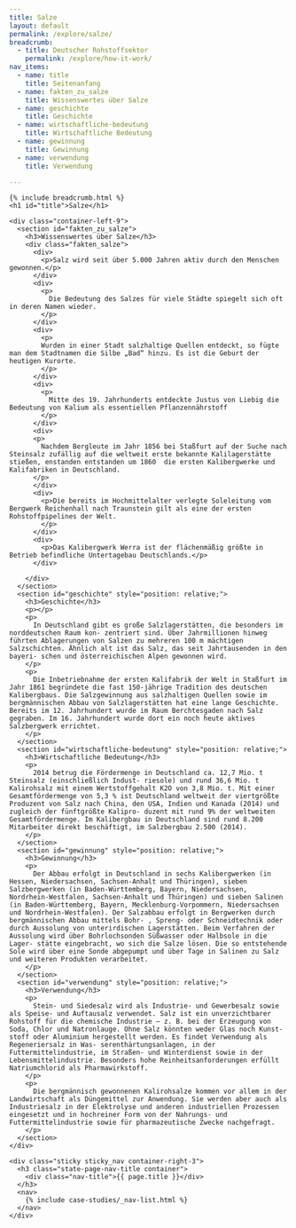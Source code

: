 ```yaml
---
title: Salze
layout: default
permalink: /explore/salze/
breadcrumb:
  - title: Deutscher Rohstoffsektor
    permalink: /explore/how-it-work/
nav_items:
  - name: title
    title: Seitenanfang
  - name: fakten_zu_salze
    title: Wissenswertes über Salze
  - name: geschichte
    title: Geschichte
  - name: wirtschaftliche-bedeutung
    title: Wirtschaftliche Bedeutung
  - name: gewinnung
    title: Gewinnung
  - name: verwendung
    title: Verwendung

---
```


<link rel="stylesheet" type="text/css" href="{{ site.baseurl_root }}/css/slick-theme.css"/>
<link rel="stylesheet" type="text/css" href="//cdn.jsdelivr.net/jquery.slick/1.6.0/slick.css"/>

<main class="container-page-wrapper layout-state-pages">
  <section class="container" style="position: relative;">

    {% include breadcrumb.html %}
    <h1 id="title">Salze</h1>

    <div class="container-left-9">
      <section id="fakten_zu_salze">
        <h3>Wissenswertes über Salze</h3>
        <div class="fakten_salze">
          <div>
            <p>Salz wird seit über 5.000 Jahren aktiv durch den Menschen gewonnen.</p>
          </div>
          <div>
            <p>
              Die Bedeutung des Salzes für viele Städte spiegelt sich oft in deren Namen wieder.
            </p>
          </div>
          <div>
            <p>
            Wurden in einer Stadt salzhaltige Quellen entdeckt, so fügte man dem Stadtnamen die Silbe „Bad“ hinzu. Es ist die Geburt der heutigen Kurorte.
            </p>
          </div>
          <div>
            <p>
              Mitte des 19. Jahrhunderts entdeckte Justus von Liebig die Bedeutung von Kalium als essentiellen Pflanzennährstoff
            </p>
          </div>
          <div>
          <p>
            Nachdem Bergleute im Jahr 1856 bei Staßfurt auf der Suche nach Steinsalz zufällig auf die weltweit erste bekannte Kalilagerstätte stießen, enstanden entstanden um 1860  die ersten Kalibergwerke und Kalifabriken in Deutschland.
          </p>
          </div>
          <div>
            <p>Die bereits im Hochmittelalter verlegte Soleleitung vom Bergwerk Reichenhall nach Traunstein gilt als eine der ersten Rohstoffpipelines der Welt.
            </p>
          </div>
          <div>
            <p>Das Kalibergwerk Werra ist der flächenmäßig größte in Betrieb befindliche Untertagebau Deutschlands.</p>
          </div>

        </div>
      </section>
      <section id="geschichte" style="position: relative;">
        <h3>Geschichte</h3>
        <p></p>
        <p>
          In Deutschland gibt es große Salzlagerstätten, die besonders im norddeutschen Raum kon- zentriert sind. Über Jahrmillionen hinweg führten Ablagerungen von Salzen zu mehreren 100 m mächtigen Salzschichten. Ähnlich alt ist das Salz, das seit Jahrtausenden in den bayeri- schen und österreichischen Alpen gewonnen wird.
        </p>
        <p>
          Die Inbetriebnahme der ersten Kalifabrik der Welt in Staßfurt im Jahr 1861 begründete die fast 150-jährige Tradition des deutschen Kalibergbaus. Die Salzgewinnung aus salzhaltigen Quellen sowie im bergmännischen Abbau von Salzlagerstätten hat eine lange Geschichte. Bereits im 12. Jahrhundert wurde im Raum Berchtesgaden nach Salz gegraben. Im 16. Jahrhundert wurde dort ein noch heute aktives Salzbergwerk errichtet.
        </p>
      </section>
      <section id="wirtschaftliche-bedeutung" style="position: relative;">
        <h3>Wirtschaftliche Bedeutung</h3>
        <p>
          2014 betrug die Fördermenge in Deutschland ca. 12,7 Mio. t Steinsalz (einschließlich Indust- riesole) und rund 36,6 Mio. t Kalirohsalz mit einem Wertstoffgehalt K2O von 3,8 Mio. t. Mit einer Gesamtfördermenge von 5,3 % ist Deutschland weltweit der viertgrößte Produzent von Salz nach China, den USA, Indien und Kanada (2014) und zugleich der fünftgrößte Kalipro- duzent mit rund 9% der weltweiten Gesamtfördermenge. Im Kalibergbau in Deutschland sind rund 8.200 Mitarbeiter direkt beschäftigt, im Salzbergbau 2.500 (2014).
        </p>
      </section>
      <section id="gewinnung" style="position: relative;">
        <h3>Gewinnung</h3>
        <p>
          Der Abbau erfolgt in Deutschland in sechs Kalibergwerken (in Hessen, Niedersachsen, Sachsen-Anhalt und Thüringen), sieben Salzbergwerken (in Baden-Württemberg, Bayern, Niedersachsen, Nordrhein-Westfalen, Sachsen-Anhalt und Thüringen) und sieben Salinen (in Baden-Württemberg, Bayern, Mecklenburg-Vorpommern, Niedersachsen und Nordrhein-Westfalen). Der Salzabbau erfolgt in Bergwerken durch bergmännischen Abbau mittels Bohr- , Spreng- oder Schneidtechnik oder durch Aussolung von unterirdischen Lagerstätten. Beim Verfahren der Aussolung wird über Bohrlochsonden Süßwasser oder Halbsole in die Lager- stätte eingebracht, wo sich die Salze lösen. Die so entstehende Sole wird über eine Sonde abgepumpt und über Tage in Salinen zu Salz und weiteren Produkten verarbeitet.
        </p>
      </section>
      <section id="verwendung" style="position: relative;">
        <h3>Verwendung</h3>
        <p>
          Stein- und Siedesalz wird als Industrie- und Gewerbesalz sowie als Speise- und Auftausalz verwendet. Salz ist ein unverzichtbarer Rohstoff für die chemische Industrie – z. B. bei der Erzeugung von Soda, Chlor und Natronlauge. Ohne Salz könnten weder Glas noch Kunst- stoff oder Aluminium hergestellt werden. Es findet Verwendung als Regeneriersalz in Was- serenthärtungsanlagen, in der Futtermittelindustrie, im Straßen- und Winterdienst sowie in der Lebensmittelindustrie. Besonders hohe Reinheitsanforderungen erfüllt Natriumchlorid als Pharmawirkstoff.
        </p>
        <p>
          Die bergmännisch gewonnenen Kalirohsalze kommen vor allem in der Landwirtschaft als Düngemittel zur Anwendung. Sie werden aber auch als Industriesalz in der Elektrolyse und anderen industriellen Prozessen eingesetzt und in hochreiner Form von der Nahrungs- und Futtermittelindustrie sowie für pharmazeutische Zwecke nachgefragt.
        </p>
      </section>
    </div>

    <div class="sticky sticky_nav container-right-3">
      <h3 class="state-page-nav-title container">
        <div class="nav-title">{{ page.title }}</div>
      </h3>
      <nav>
        {% include case-studies/_nav-list.html %}
      </nav>
    </div>
  </section>
</main>

<script src="https://ajax.googleapis.com/ajax/libs/jquery/1.12.4/jquery.min.js"></script>
<script type="text/javascript" src="//cdn.jsdelivr.net/jquery.slick/1.6.0/slick.min.js"></script>
<script type="text/javascript" src="{{ site.baseurl_root }}/js/lib/static.min.js" charset="utf-8"></script>

<script type="text/javascript">
    $(document).ready(function(){
      $('.fakten_salze').slick({
        dots: true,
        speed: 500
      });
    });
</script>
